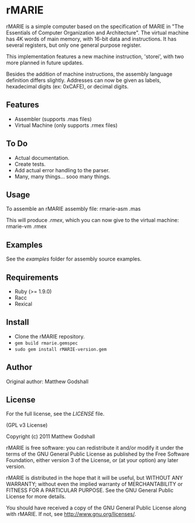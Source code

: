 rMARIE
===========

rMARIE is a simple computer based on the specification of MARIE in
"The Essentials of Computer Organization and Architecture". The virtual
machine has 4K words of main memory, with 16-bit data and instructions.
It has several registers, but only one general purpose register.

This implementation features a new machine instruction, 'storei', with
two more planned in future updates.

Besides the addition of machine instructions, the assembly language definition
differs slightly. Addresses can now be given as labels, hexadecimal digits
(ex: 0xCAFE), or decimal digits.

Features
--------

* Assembler (supports .mas files)
* Virtual Machine  (only supports .rmex files)

To Do
----

* Actual documentation.
* Create tests.
* Add actual error handling to the parser.
* Many, many things... sooo many things.

Usage
-----

To assemble an rMARIE assembly file:
    rmarie-asm <file>.mas

This will produce *<file>.rmex*, which you can now give to the virtual machine:
    rmarie-vm <file>.rmex

Examples
--------

See the *examples* folder for assembly source examples.

Requirements
------------

* Ruby (>= 1.9.0)
* Racc
* Rexical

Install
-------

* Clone the rMARIE repository.
* `gem build rmarie.gemspec`
* `sudo gem install rMARIE-version.gem`

Author
------

Original author: Matthew Godshall

License
-------

For the full license, see the *LICENSE* file.

(GPL v3 License)

Copyright (c) 2011 Matthew Godshall

rMARIE is free software: you can redistribute it and/or modify
it under the terms of the GNU General Public License as published by
the Free Software Foundation, either version 3 of the License, or
(at your option) any later version.

rMARIE is distributed in the hope that it will be useful,
but WITHOUT ANY WARRANTY; without even the implied warranty of
MERCHANTABILITY or FITNESS FOR A PARTICULAR PURPOSE.  See the
GNU General Public License for more details.

You should have received a copy of the GNU General Public License
along with rMARIE.  If not, see <http://www.gnu.org/licenses/>.
